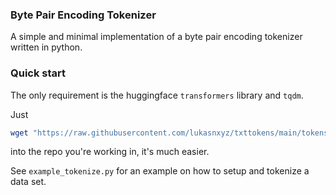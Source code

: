 ### Byte Pair Encoding Tokenizer
A simple and minimal implementation of a byte pair encoding tokenizer written in python.

### Quick start
The only requirement is the huggingface `transformers` library and `tqdm`.

Just
```bash
wget "https://raw.githubusercontent.com/lukasnxyz/txttokens/main/tokens.py"
```
into the repo you're working in, it's much easier.

See `example_tokenize.py` for an example on how to setup and tokenize a data set.